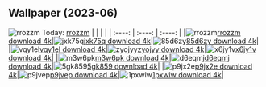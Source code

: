 ## Wallpaper (2023-06)
![rrozzm](https://w.wallhaven.cc/full/rr/wallhaven-rrozzm.jpg) Today: [rrozzm](https://th.wallhaven.cc/small/rr/rrozzm.jpg)
|      |      |      |
| :----: | :----: | :----: |
|![rrozzm](https://th.wallhaven.cc/small/rr/rrozzm.jpg)[rrozzm download 4k](https://wallhaven.cc/w/rrozzm)|![jxk75q](https://th.wallhaven.cc/small/jx/jxk75q.jpg)[jxk75q download 4k](https://wallhaven.cc/w/jxk75q)|![85d6zy](https://th.wallhaven.cc/small/85/85d6zy.jpg)[85d6zy download 4k](https://wallhaven.cc/w/85d6zy)|
|![vqy1el](https://th.wallhaven.cc/small/vq/vqy1el.jpg)[vqy1el download 4k](https://wallhaven.cc/w/vqy1el)|![zyojyy](https://th.wallhaven.cc/small/zy/zyojyy.jpg)[zyojyy download 4k](https://wallhaven.cc/w/zyojyy)|![x6jy1v](https://th.wallhaven.cc/small/x6/x6jy1v.jpg)[x6jy1v download 4k](https://wallhaven.cc/w/x6jy1v)|
|![m3w6pk](https://th.wallhaven.cc/small/m3/m3w6pk.jpg)[m3w6pk download 4k](https://wallhaven.cc/w/m3w6pk)|![d6eqmj](https://th.wallhaven.cc/small/d6/d6eqmj.jpg)[d6eqmj download 4k](https://wallhaven.cc/w/d6eqmj)|![5gk859](https://th.wallhaven.cc/small/5g/5gk859.jpg)[5gk859 download 4k](https://wallhaven.cc/w/5gk859)|
|![p9jx2e](https://th.wallhaven.cc/small/p9/p9jx2e.jpg)[p9jx2e download 4k](https://wallhaven.cc/w/p9jx2e)|![p9jvep](https://th.wallhaven.cc/small/p9/p9jvep.jpg)[p9jvep download 4k](https://wallhaven.cc/w/p9jvep)|![1pxwlw](https://th.wallhaven.cc/small/1p/1pxwlw.jpg)[1pxwlw download 4k](https://wallhaven.cc/w/1pxwlw)|

